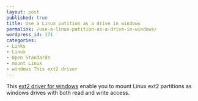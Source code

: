 ```yaml
---
layout: post
published: true
title: Use a Linux patition as a drive in windows
permalink: /use-a-linux-patition-as-a-drive-in-windows/
wordpress_id: 171
categories:
- Links
- Linux
- Open Standards
- mount Linux
- windows This ext2 driver
---
```

This <a href="http://www.fs-driver.org/">ext2 driver for windows</a> enable you to mount Linux ext2 partitions as windows drives with both read and write access.


